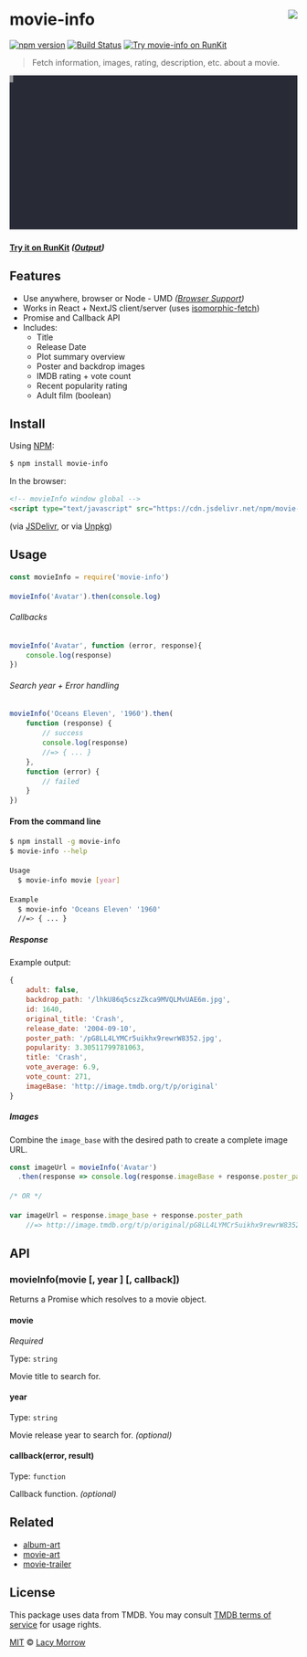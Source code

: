 # movie-info [<img src="https://github.com/lacymorrow/crossover/raw/master/src/static/meta/patreon-button.webp" style="height:40px;" height="40" align="right" />](https://www.patreon.com/bePatron?u=55065733)
[![npm version](https://badge.fury.io/js/movie-info.svg)](https://badge.fury.io/js/movie-info) [![Build Status](https://travis-ci.org/lacymorrow/movie-info.svg?branch=master)](https://travis-ci.org/lacymorrow/movie-info) [![Try movie-info on RunKit](https://badge.runkitcdn.com/movie-info.svg)](https://npm.runkit.com/movie-info)

> Fetch information, images, rating, description, etc. about a movie.

[![movie-info](https://github.com/lacymorrow/movie-info/raw/master/demo.svg?sanitize=true)](https://github.com/lacymorrow/movie-info)

#### [Try it on RunKit](https://runkit.com/lacymorrow/movie-info) _([Output](https://runkit.io/lacymorrow/movie-info/branches/master?name=Oceans+Eleven))_


## Features
 * Use anywhere, browser or Node - UMD _([Browser Support](https://caniuse.com/#feat=fetch))_
 * Works in React + NextJS client/server (uses [isomorphic-fetch](https://www.npmjs.com/package/isomorphic-fetch))
 * Promise and Callback API
 * Includes:
   * Title
   * Release Date
   * Plot summary overview
   * Poster and backdrop images
   * IMDB rating + vote count
   * Recent popularity rating
   * Adult film (boolean)


## Install

Using [NPM](https://npmjs.com):

```bash
$ npm install movie-info
```

In the browser:

```html
<!-- movieInfo window global -->
<script type="text/javascript" src="https://cdn.jsdelivr.net/npm/movie-info/index.min.js"></script>
```
(via [JSDelivr](https://cdn.jsdelivr.net/npm/movie-info/index.min.js), or via [Unpkg](https://unpkg.com/movie-info))


## Usage

```js
const movieInfo = require('movie-info')

movieInfo('Avatar').then(console.log)
```

###### Callbacks
```js
movieInfo('Avatar', function (error, response){
    console.log(response)
})
```

###### Search year + Error handling
```js
movieInfo('Oceans Eleven', '1960').then(
    function (response) {
        // success
        console.log(response)
        //=> { ... }
    },
    function (error) {
        // failed
    }
})
```

#### From the command line

```bash
$ npm install -g movie-info
$ movie-info --help

Usage
  $ movie-info movie [year]

Example
  $ movie-info 'Oceans Eleven' '1960'
  //=> { ... }
```

##### Response

Example output:

```js
{
    adult: false,
    backdrop_path: '/lhkU86q5cszZkca9MVQLMvUAE6m.jpg',
    id: 1640,
    original_title: 'Crash',
    release_date: '2004-09-10',
    poster_path: '/pG8LL4LYMCr5uikhx9rewrW8352.jpg',
    popularity: 3.30511799781063,
    title: 'Crash',
    vote_average: 6.9,
    vote_count: 271,
    imageBase: 'http://image.tmdb.org/t/p/original'
}
```

##### Images

Combine the `image_base` with the desired path to create a complete image URL.

```js
const imageUrl = movieInfo('Avatar')
  .then(response => console.log(response.imageBase + response.poster_path))

/* OR */

var imageUrl = response.image_base + response.poster_path
    //=> http://image.tmdb.org/t/p/original/pG8LL4LYMCr5uikhx9rewrW8352.jpg
```


## API

### movieInfo(movie [, year ] [, callback])

Returns a Promise which resolves to a movie object. 

#### movie

*Required* 

Type: `string`

Movie title to search for.

#### year 

Type: `string`

Movie release year to search for. _(optional)_

#### callback(error, result)

Type: `function`

Callback function. _(optional)_


## Related

* [album-art](https://github.com/lacymorrow/album-art)
* [movie-art](https://github.com/lacymorrow/movie-art)
* [movie-trailer](https://github.com/lacymorrow/movie-trailer)


## License

This package uses data from TMDB. You may consult [TMDB terms of service](https://www.themoviedb.org/documentation/api/terms-of-use) for usage rights.

[MIT](http://opensource.org/licenses/MIT) © [Lacy Morrow](http://lacymorrow.com)
